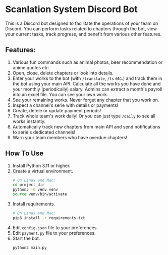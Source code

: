 # Scanlation System Discord Bot
This is a Discord bot designed to facilitate the operations of your team on Discord. 
You can perform tasks related to chapters through the bot, view your current tasks, 
track progress, and benefit from various other features.

## Features:
1. Various fun commands such as animal photos, beer recommendation or anime quotes etc.
2. Open, close, delete chapters or look into details.
3. Enter your works to the bot (with `/translate`, `/ts` etc.) and track them in the bot using your main API. Calculate all the works you have done
   and your monthly (periodically) salary. Admins can extract a month's payroll into an excel file. You can see your own
   work. 
4. See your remaining works. Never forget any chapter that you work on.
5. Inspect a channel's serie with details or payments!
6. Create, detele or update payment periods!
7. Track whole team's work daily! Or you can just type `/daily` to see all works instantly.
8. Automatically track new chapters from main API and send notifications to serie's dedicated channels!
9. Warn your team members who have overdue chapters!

## How To Use
1. Install Python 3.11 or higher.
2. Create a virtual environment.
    ```bash
   # On Linux and Mac:
   cd project_dir
   python3 -m venv venv
   source venv/bin/activate
   ```
3. Install requirements.
   ```bash
   # On Linux and Mac:
   pip3 install -r requirements.txt
   ```
4. Edit `config.json` file to your preferences.
5. Edit `payment.py` file to your preferences.
6. Start the bot.
   ```bash
   python3 main.py
   ```